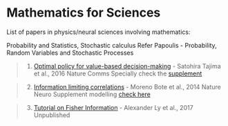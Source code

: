# Mathematics for Sciences


List of papers in physics/neural sciences involving mathematics:

Probability and Statistics, Stochastic calculus
Refer Papoulis - Probability, Random Variables and Stochastic Processes

> 1. [Optimal policy for value-based decision-making](https://www.nature.com/articles/ncomms12400) - Satohira Tajima et al., 2016 Nature Comms
Specially check the [supplement](https://static-content.springer.com/esm/art%3A10.1038%2Fncomms12400/MediaObjects/41467_2016_BFncomms12400_MOESM968_ESM.pdf)

> 2. [Information limiting correlations](https://www.nature.com/articles/nn.3807.pdf) - Moreno Bote et al., 2014 Nature Neuro
Supplement modelling [check here](https://static-content.springer.com/esm/art%3A10.1038%2Fnn.3807/MediaObjects/41593_2014_BFnn3807_MOESM39_ESM.pdf)


> 3. [Tutorial on Fisher Information](https://arxiv.org/pdf/1705.01064.pdf) - Alexander Ly et al., 2017 Unpublished